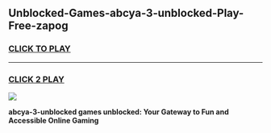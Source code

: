
## Unblocked-Games-abcya-3-unblocked-Play-Free-zapog
<h3>
<a href="https://premium76.site?title=abcya-3-unblocked&ref=21A">CLICK TO PLAY</a></h3>
<hr>

<h3>
<a href="https://premium76.site?title=abcya-3-unblocked&ref=21A">CLICK 2 PLAY</a>
  
</h3>

<a href="https://premium76.site?title=abcya-3-unblocked&ref=21A"><img src="https://clearcache.store/games.png"></a>


**abcya-3-unblocked games unblocked: Your Gateway to Fun and Accessible Online Gaming**
